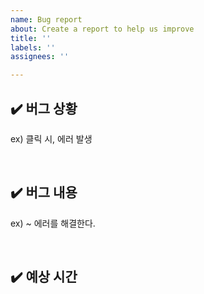 ```yaml
---
name: Bug report
about: Create a report to help us improve
title: ''
labels: ''
assignees: ''

---
```


<!-- 제목은 ~ 를 해결 한다. -->

## ✔️ 버그 상황

ex) 클릭 시, 에러 발생

<br/>

## ✔️ 버그 내용

ex) ~ 에러를 해결한다.


<br/>

## ✔️ 예상 시간
